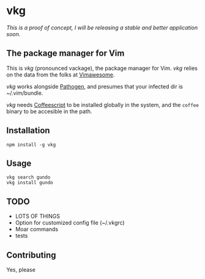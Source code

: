vkg
===

_This is a proof of concept, I will be releasing a stable and better application soon._

The package manager for Vim
---------------------------

This is *vkg* (pronounced vackage), the package manager for Vim.  *vkg* relies
on the data from the folks at [Vimawesome](http://vimawesome.com).

*vkg* works alongside [Pathogen](https://github.com/tpope/vim-pathogen), and presumes
that your infected dir is ~/.vim/bundle.

*vkg* needs [Coffeescript](http://coffeescript.org) to be installed globally in the system, and the
```coffee``` binary to be accesible in the path.

Installation
------------
```
npm install -g vkg
```

Usage
-----
```
vkg search gundo
vkg install gundo
```

TODO
----
* LOTS OF THINGS
* Option for customized config file (~/.vkgrc)
* Moar commands
* tests

Contributing
------------
Yes, please

